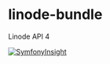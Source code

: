 # linode-bundle
Linode API 4

[![SymfonyInsight](https://insight.symfony.com/projects/8172742f-588b-4891-84ad-ff737bf24a69/big.svg)](https://insight.symfony.com/projects/8172742f-588b-4891-84ad-ff737bf24a69)

